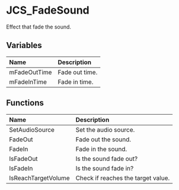 # JCS_FadeSound

Effect that fade the sound.

## Variables

| Name         | Description    |
|:-------------|:---------------|
| mFadeOutTime | Fade out time. |
| mFadeInTime  | Fade in time.  |

## Functions

| Name                | Description                        |
|:--------------------|:-----------------------------------|
| SetAudioSource      | Set the audio source.              |
| FadeOut             | Fade out the sound.                |
| FadeIn              | Fade in the sound.                 |
| IsFadeOut           | Is the sound fade out?             |
| IsFadeIn            | Is the sound fade in?              |
| IsReachTargetVolume | Check if reaches the target value. |
